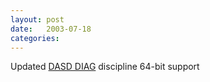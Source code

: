 ```yaml
---
layout: post
date:   2003-07-18
categories:
---
```

Updated <a href="zlinux/64bit-diag">DASD DIAG</a> discipline 64-bit support
